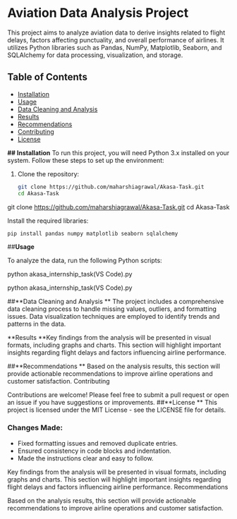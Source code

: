 # Aviation Data Analysis Project
This project aims to analyze aviation data to derive insights related to flight delays, factors affecting punctuality, and overall performance of airlines. It utilizes Python libraries such as Pandas, NumPy, Matplotlib, Seaborn, and SQLAlchemy for data processing, visualization, and storage.

## Table of Contents
- [Installation](#installation)
- [Usage](#usage)
- [Data Cleaning and Analysis](#data-cleaning-and-analysis)
- [Results](#results)
- [Recommendations](#recommendations)
- [Contributing](#contributing)
- [License](#license)

**## Installation**
To run this project, you will need Python 3.x installed on your system. Follow these steps to set up the environment:

1. Clone the repository:
   ```bash
   git clone https://github.com/maharshiagrawal/Akasa-Task.git
   cd Akasa-Task

git clone https://github.com/maharshiagrawal/Akasa-Task.git
cd Akasa-Task

Install the required libraries:

    pip install pandas numpy matplotlib seaborn sqlalchemy

##**Usage**

To analyze the data, run the following Python scripts:

  python akasa_internship_task(VS Code).py

python akasa_internship_task(VS Code).py


##**Data Cleaning and Analysis
**
The project includes a comprehensive data cleaning process to handle missing values, outliers, and formatting issues. Data visualization techniques are employed to identify trends and patterns in the data.

**Results
**Key findings from the analysis will be presented in visual formats, including graphs and charts. This section will highlight important insights regarding flight delays and factors influencing airline performance.

##**Recommendations
**
Based on the analysis results, this section will provide actionable recommendations to improve airline operations and customer satisfaction.
Contributing

Contributions are welcome! Please feel free to submit a pull request or open an issue if you have suggestions or improvements.
##**License
**
This project is licensed under the MIT License - see the LICENSE file for details.
### Changes Made:
- Fixed formatting issues and removed duplicate entries.
- Ensured consistency in code blocks and indentation.
- Made the instructions clear and easy to follow.

Key findings from the analysis will be presented in visual formats, including graphs and charts. This section will highlight important insights regarding flight delays and factors influencing airline performance.
Recommendations

Based on the analysis results, this section will provide actionable recommendations to improve airline operations and customer satisfaction.
